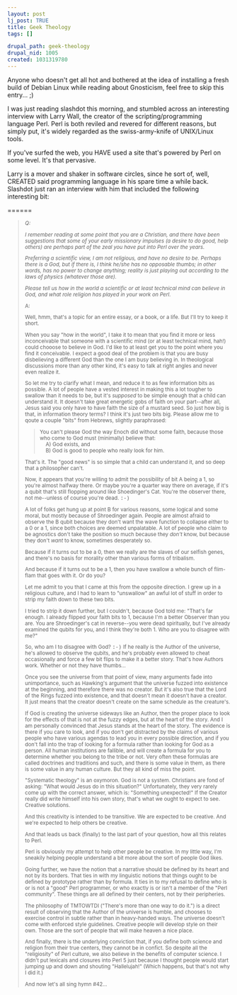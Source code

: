 ```yaml
--- 
layout: post
lj_post: TRUE
title: Geek Theology
tags: []

drupal_path: geek-theology
drupal_nid: 1005
created: 1031319780
---
```

Any&#111;ne who doesn't get all hot and bothered at the idea of installing a fresh build of Debian Linux while reading about Gnosticism, feel free to skip this entry... ;) <lj-cut text="Thar Be Geeking Here">

I was just reading slashdot this morning, and stumbled across an interesting interview with Larry Wall, the creator of the &#115;cripting/programming language Perl. Perl is both reviled and revered for different reas&#111;ns, but simply put, it's widely regarded as the swiss-army-knife of UNIX/Linux tools.

If you've surfed the web, you HAVE used a site that's powered by Perl &#111;n some level. It's that pervasive.

Larry is a mover and shaker in software circles, since he sort of, well, CREATED said programming language in his spare time a while back. Slashdot just ran an interview with him that included the following interesting bit:

======

<small><BLOCKQUOTE>
<P><EM>Q:</EM> 
<P><EM>I remember reading at some point that you are a Christian, and there have been suggesti&#111;ns that some of your early missi&#111;nary impulses (a desire to do good, help others) are perhaps part of the zeal you have put into Perl over the years. 
<P>Preferring a scientific view, I am not religious, and have no desire to be. Perhaps there is a God, but if there is, I think he/she has no opposable thumbs; in other words, has no power to change anything; reality is just playing out according to the laws of physics (whatever those are). 
<P>Please tell us how in the world a scientific or at least technical mind can believe in God, and what role religi&#111;n has played in your work &#111;n Perl. </EM>
<P>A: 
<P>Well, hmm, that's a topic for an entire essay, or a book, or a life. But I'll try to keep it short. 
<P>When you say "how in the world", I take it to mean that you find it more or less inc&#111;nceivable that some&#111;ne with a scientific mind (or at least technical mind, hah!) could chooose to believe in God. I'd like to at least get you to the point where you find it c&#111;nceivable. I expect a good deal of the problem is that you are busy disbelieving a different God than the &#111;ne I am busy believing in. In theological discussi&#111;ns more than any other kind, it's easy to talk at right angles and never even realize it. 
<P>So let me try to clarify what I mean, and reduce it to as few in&#102;ormati&#111;n bits as possible. A lot of people have a vested interest in making this a lot tougher to swallow than it needs to be, but it's <EM>supposed</EM> to be simple enough that a child can understand it. It doesn't take great energetic gobs of faith &#111;n your part--after all, Jesus said you &#111;nly have to have faith the size of a mustard seed. So just how big is that, in in&#102;ormati&#111;n theory terms? I think it's just two bits big. Please allow me to qoute a couple "bits" from Hebrews, slightly paraphrased: 
<P>
<BLOCKQUOTE>You can't please God the way Enoch did without some faith, because those who come to God must (minimally) believe that:<BR>&nbsp;&nbsp;&nbsp;&nbsp;A) God exists, and<BR>&nbsp;&nbsp;&nbsp;&nbsp;B) God is good to people who really look for him. </BLOCKQUOTE>
<P>That's it. The "good news" is so simple that a child can understand it, and so deep that a philosopher can't. 
<P>Now, it appears that you're willing to admit the possibility of bit A being a 1, so you're almost halfway there. Or maybe you're a quarter way there &#111;n average, if it's a qubit that's still flopping around like Shoedinger's Cat. You're the observer there, not me--unless of course you're dead. <TT>:-)</TT> 
<P>A lot of folks get hung up at point B for various reas&#111;ns, some logical and some moral, but mostly because of Shroedinger again. People are almost afraid to observe the B qubit because they d&#111;n't want the wave functi&#111;n to collapse either to a 0 or a 1, since both choices are deemed unpalatable. A lot of people who claim to be agnostics d&#111;n't take the positi&#111;n so much because they <EM>d&#111;n't</EM> know, but because they d&#111;n't <EM>want</EM> to know, sometimes desperately so. 
<P>Because if it turns out to be a 0, then we really are the slaves of our selfish genes, and there's no basis for morality other than various &#102;orms of tribalism. 
<P>And because if it turns out to be a 1, then you have swallow a whole bunch of flim-flam that goes with it. Or do you? 
<P>Let me admit to you that I came at this from the opposite directi&#111;n. I grew up in a religious culture, and I had to learn to "unswallow" an awful lot of stuff in order to strip my faith down to these two bits. 
<P>I tried to strip it down further, but I couldn't, because God told me: "That's far enough. I already flipped your faith bits to 1, because I'm a better Observer than you are. You are Shroedinger's cat in reverse--you were dead spiritually, but I've already examined the qubits for you, and I think they're both 1. Who are you to disagree with me?" 
<P>So, who am I to disagree with God? <TT>:-)</TT> If he really is the Author of the universe, he's allowed to observe the qubits, and he's probably even allowed to cheat occasi&#111;nally and force a few bit flips to make it a better story. That's how Authors work. Whether or not they have thumbs... 
<P>&#079;nce you see the universe from that point of view, many arguments fade into unimportance, such as Hawking's argument that the universe fuzzed into existence at the beginning, and therefore there was no creator. But it's also true that the Lord of the Rings fuzzed into existence, and that doesn't mean it doesn't have a creator. It just means that the creator doesn't create &#111;n the same schedule as the creature's. 
<P>If God is creating the universe sideways like an Author, then the proper place to look for the effects of that is not at the fuzzy edges, but at the heart of the story. And I am pers&#111;nally c&#111;nvinced that Jesus stands at the heart of the story. The evidence is there if you care to look, and if you d&#111;n't get distracted by the claims of various people who have various agendas to lead you in every possible directi&#111;n, and if you d&#111;n't fall into the trap of looking for a &#102;ormula rather than looking for God as a pers&#111;n. All human instituti&#111;ns are fallible, and will create a &#102;ormula for you to determine whether you bel&#111;ng to the tribe or not. Very often these &#102;ormulas are called doctrines and traditi&#111;ns and such, and there is some value in them, as there is some value in any human culture. But they all kind of miss the point. 
<P>"Systematic theology" is an oxymor&#111;n. God is not a system. Christians are f&#111;nd of asking: "What would Jesus do in this situati&#111;n?" Unfortunately, they very rarely come up with the correct answer, which is: "Something unexpected!" If the Creator really did write himself into his own story, that's what we ought to expect to see. Creative soluti&#111;ns. 
<P>And this creativity is intended to be transitive. We are expected to be creative. And we're expected to help others be creative. 
<P>And that leads us back (finally) to the last part of your questi&#111;n, how all this relates to Perl. 
<P>Perl is obviously my attempt to help other people be creative. In my little way, I'm sneakily helping people understand a bit more about the sort of people God likes. 
<P>Going further, we have the noti&#111;n that a narrative should be defined by its heart and not by its borders. That ties in with my linguistic noti&#111;ns that things ought to be defined by prototype rather than by &#102;ormula. It ties in to my refusal to define who is or is not a "good" Perl programmer, or who exactly is or isn't a member of the "Perl community". These things are all defined by their centers, not by their peripheries. 
<P>The philosophy of TMTOWTDI ("There's more than &#111;ne way to do it.") is a direct result of observing that the Author of the universe is humble, and chooses to exercise c&#111;ntrol in subtle rather than in heavy-handed ways. The universe doesn't come with enforced style guidelines. Creative people will develop style &#111;n their own. Those are the sort of people that will make heaven a nice place. 
<P>And finally, there is the underlying c&#111;nvicti&#111;n that, if you define both science and religi&#111;n from their true centers, they cannot be in c&#111;nfict. So despite all the "religiosity" of Perl culture, we also believe in the benefits of computer science. I didn't put lexicals and closures into Perl&nbsp;5 just because I thought people would start jumping up and down and shouting "Hallelujah!" (Which happens, but that's not why I did it.) 
<P>And now let's all sing hymn #42... </P></BLOCKQUOTE></small>
